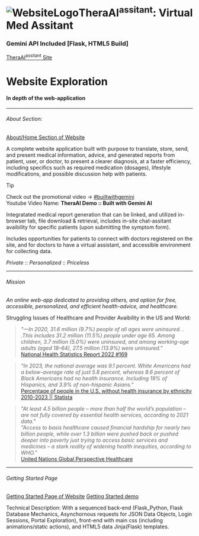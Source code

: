 
# ![WebsiteLogo](https://eshams28.pythonanywhere.com/static/images/pulse_alert_120dp_E11919_FILL0_wght400_GRAD0_opsz48.svg)**TheraAI<sup>assitant</sup>: Virtual Med Assitant**
### Gemini API Included [Flask, HTML5 Build]

[TheraAI<sup>assitant</sup> Site](https://eshams28.pythonanywhere.com)

# **Website Exploration**
#### In depth of the web-application

_______________________________________________________________________________________________________________

###### *About Section:* 

[About/Home Section of Website](https://eshams28.pythonanywhere.com/home)

A complete website application built with purpose to translate, store, send, and present medical information, advice, and generated reports from patient, user, or doctor, to present a clearer diagnosis, at a faster efficiency, including specifics such as required medication (dosages), lifestyle modifications, and possible discussion help with patients. 

> [!TIP]
> Check out the promotional video → [#builtwithgemini](https://youtu.be/hTcykSfz-d4)
> <br>Youtube Video Name: **TheraAI Demo :: Built with Gemini AI**

Integratated medical report generation that can be linked, and utilized in-browser tab, file download & retrieval, includes in-site chat-assitant avaibility for specific patients (upon submitting the symptom form). 

Includes opportunities for patients to connect with doctors registered on the site, and for doctors to have a virtual assistant, and accessible environment for collecting data. 

*Private* :: *Personalized* :: *Priceless* 
_______________________________________________________________________________________________________________

###### *Mission* 
*An online web-app dedicated to providing others, and option for free, accessible, personalized, and efficient health-advice, and healthcare.*

Struggling Issues of Healthcare and Provider Avaibility in the US and World: 

> *"—In 2020, 31.6 million (9.7%) people of all ages were uninsured. . .This includes 31.2 million (11.5%) people under age 65. Among 
children, 3.7 million (5.0%) were uninsured, and among working-age adults (aged 
18–64), 27.5 million (13.9%) were uninsured."*
><br>[National Health Statistics Report 2022 #169](https://www.cdc.gov/nchs/data/nhsr/nhsr169.pdf#:~:text=Results%E2%80%94In%202020%2C%2031.6%20million%20%289.7%25%29%20people%20of%20all,adults%20%28aged%2018%E2%80%9364%29%2C%2027.5%20million%20%2813.9%25%29%20were%20uninsured.)

>*"In 2023, the national average was 9.1 percent. White Americans had a below-average rate of just 5.8 percent, whereas 8.6 percent of Black Americans had no health insurance. Including 19% of Hispanics, and 3.9% of non-hispanic Asians."*
><br>[Percentage of people in the U.S. without health insurance by ethnicity 2010-2023 || Statista](https://www.statista.com/statistics/200970/percentage-of-americans-without-health-insurance-by-race-ethnicity/)

>*"At least 4.5 billion people – more than half the world’s population – are not fully covered by essential health services, according to 2021 data."*
><br>*"Access to basis healthcare caused financial hardship for nearly two billion people, while over 1.3 billion were pushed back or pushed deeper into poverty just trying to access basic services and medicines – a stark reality of widening health inequities, according to WHO."*
><br>[United Nations Global Perspective Healthcare](https://news.un.org/en/story/2023/09/1141202)
_______________________________________________________________________________________________________________

###### *Getting Started Page* 
[Getting Started Page of Website](https://eshams28.pythonanywhere.com)
[Getting Started demo](/media_READ)


Technical Description:
With a sequenced back-end (Flask_Python, Flask Database Mechanics, Asynchornous requests for JSON Data Objects, Login Sessions, Portal Exploration), front-end with main css (including animations/static actions), and HTML5 data Jinja(Flask) templates. 
